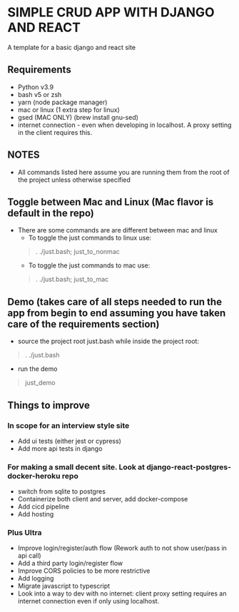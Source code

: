 # SIMPLE CRUD APP WITH DJANGO AND REACT
A template for a basic django and react site

## Requirements
- Python v3.9
- bash v5 or zsh
- yarn (node package manager)
- mac or linux (1 extra step for linux)
- gsed (MAC ONLY) (brew install gnu-sed)
- internet connection - even when developing in localhost. A proxy setting in the client requires this.

## NOTES
- All commands listed here assume you are running them from the root of the project unless otherwise specified

## Toggle between Mac and Linux (Mac flavor is default in the repo)
- There are some commands are are different between mac and linux
  - To toggle the just commands to linux use:
  > . ./just.bash; just_to_nonmac
  - To toggle the just commands to mac use:
  > . ./just.bash; just_to_mac

## Demo (takes care of all steps needed to run the app from begin to end assuming you have taken care of the requirements section)
- source the project root just.bash while inside the project root:
> . ./just.bash

- run the demo
> just_demo

## Things to improve
### In scope for an interview style site
- Add ui tests (either jest or cypress)
- Add more api tests in django

### For making a small decent site. Look at django-react-postgres-docker-heroku repo
- switch from sqlite to postgres
- Containerize both client and server, add docker-compose
- Add cicd pipeline
- Add hosting

### Plus Ultra
- Improve login/register/auth flow (Rework auth to not show user/pass in api call)
- Add a third party login/register flow
- Improve CORS policies to be more restrictive
- Add logging
- Migrate javascript to typescript
- Look into a way to dev with no internet: client proxy setting requires an internet connection even if only using localhost.
